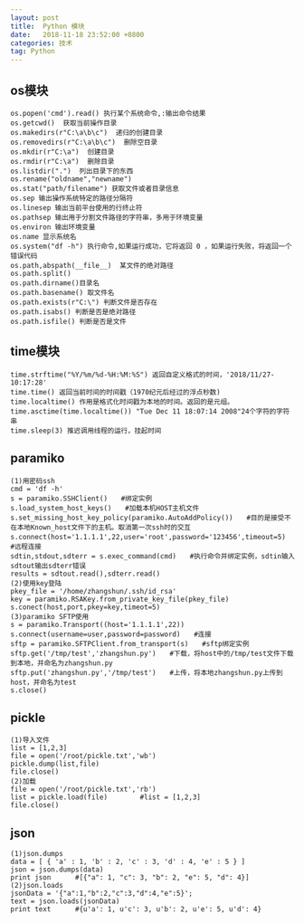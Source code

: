 ```yaml
---
layout: post
title:  Python 模块
date:   2018-11-18 23:52:00 +0800
categories: 技术
tag: Python
---
```



os模块
---
	os.popen('cmd').read() 执行某个系统命令,:输出命令结果
	os.getcwd()  获取当前操作目录
	os.makedirs(r"C:\a\b\c")  递归的创建目录
	os.removedirs(r"C:\a\b\c")  删除空目录
	os.mkdir(r"C:\a")  创建目录
	os.rmdir(r"C:\a")  删除目录
	os.listdir(".")  列出目录下的东西
	os.rename("oldname","newname")
	os.stat("path/filename") 获取文件或者目录信息
	os.sep 输出操作系统特定的路径分隔符
	os.linesep 输出当前平台使用的行终止符
	os.pathsep 输出用于分割文件路径的字符串，多用于环境变量
	os.environ 输出环境变量
	os.name 显示系统名
	os.system("df -h") 执行命令,如果运行成功，它将返回 0 ，如果运行失败，将返回一个错误代码
	os.path,abspath(__file__)  某文件的绝对路径
	os.path.split()
	os.path.dirname()目录名
	os.path.basename() 取文件名
	os.path.exists(r"C:\") 判断文件是否存在
	os.path.isabs() 判断是否是绝对路径
	os.path.isfile() 判断是否是文件


time模块
---
	time.strftime("%Y/%m/%d-%H:%M:%S") 返回自定义格式的时间，'2018/11/27-10:17:28'
	time.time() 返回当前时间的时间戳（1970纪元后经过的浮点秒数)
	time.localtime() 作用是格式化时间戳为本地的时间。返回的是元组。
	time.asctime(time.localtime()) "Tue Dec 11 18:07:14 2008"24个字符的字符串
	time.sleep(3) 推迟调用线程的运行，挂起时间


paramiko
---
	(1)用密码ssh
	cmd = 'df -h'
	s = paramiko.SSHClient()　　#绑定实例
	s.load_system_host_keys()　　#加载本机HOST主机文件
	s.set_missing_host_key_policy(paramiko.AutoAddPolicy())　　#目的是接受不在本地Known_host文件下的主机。取消第一次ssh时的交互
	s.connect(host='1.1.1.1',22,user='root',password='123456',timeout=5)　　#远程连接
	sdtin,stdout,sdterr = s.exec_command(cmd)　　#执行命令并绑定实例，sdtin输入sdtout输出sdterr错误
	results = sdtout.read(),sdterr.read()
	(2)使用key登陆
	pkey_file = '/home/zhangshun/.ssh/id_rsa'
	key = paramiko.RSAKey.from_private_key_file(pkey_file)
	s.conect(host,port,pkey=key,timeot=5)
	(3)paramiko SFTP使用
	s = paramiko.Transport((host='1.1.1.1',22))
	s.connect(username=user,password=password)　　#连接
	sftp = paramiko.SFTPClient.from_transport(s)　　#sftp绑定实例
	sftp.get('/tmp/test','zhangshun.py')　　#下载，将host中的/tmp/test文件下载到本地，并命名为zhangshun.py
	sftp.put('zhangshun.py','/tmp/test')　　#上传，将本地zhangshun.py上传到host，并命名为test
	s.close()


pickle
---
	(1)导入文件
	list = [1,2,3]
	file = open('/root/pickle.txt','wb')	
	pickle.dump(list,file)
	file.close()
	(2)加载
	file = open('/root/pickle.txt','rb')
	list = pickle.load(file)		#list = [1,2,3]
	file.close()


json
---
	(1)json.dumps
	data = [ { 'a' : 1, 'b' : 2, 'c' : 3, 'd' : 4, 'e' : 5 } ]
	json = json.dumps(data)
	print json		#[{"a": 1, "c": 3, "b": 2, "e": 5, "d": 4}]
	(2)json.loads
	jsonData = '{"a":1,"b":2,"c":3,"d":4,"e":5}';
	text = json.loads(jsonData)
	print text		#{u'a': 1, u'c': 3, u'b': 2, u'e': 5, u'd': 4}